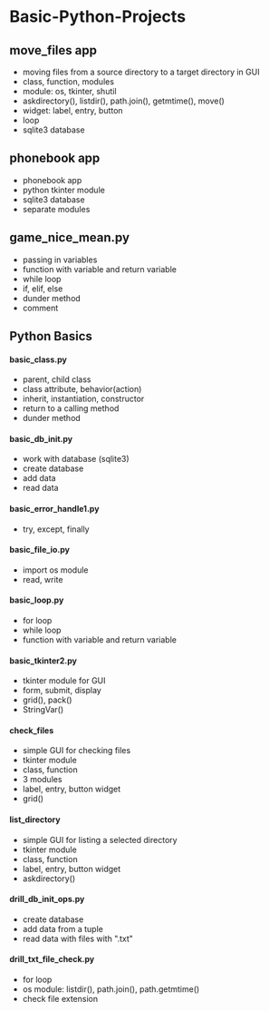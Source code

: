 # Basic-Python-Projects

## move_files app

* moving files from a source directory to a target directory in GUI
* class, function, modules
* module: os, tkinter, shutil
* askdirectory(), listdir(), path.join(), getmtime(), move()
* widget: label, entry, button
* loop
* sqlite3 database

## phonebook app

* phonebook app
* python tkinter module
* sqlite3 database
* separate modules

## game_nice_mean.py

* passing in variables
* function with variable and return variable
* while loop
* if, elif, else
* dunder method
* comment

## Python Basics

#### basic_class.py

* parent, child class
* class attribute, behavior(action)
* inherit, instantiation, constructor
* return to a calling method
* dunder method

#### basic_db_init.py

* work with database (sqlite3)
* create database
* add data
* read data

#### basic_error_handle1.py

* try, except, finally

#### basic_file_io.py

* import os module
* read, write

#### basic_loop.py

* for loop
* while loop
* function with variable and return variable

#### basic_tkinter2.py

* tkinter module for GUI
* form, submit, display
* grid(), pack()
* StringVar()

#### check_files

* simple GUI for checking files
* tkinter module
* class, function
* 3 modules
* label, entry, button widget
* grid()

#### list_directory

* simple GUI for listing a selected directory
* tkinter module
* class, function
* label, entry, button widget
* askdirectory()

#### drill_db_init_ops.py

* create database
* add data from a tuple
* read data with files with ".txt"

#### drill_txt_file_check.py

* for loop
* os module: listdir(), path.join(), path.getmtime()
* check file extension